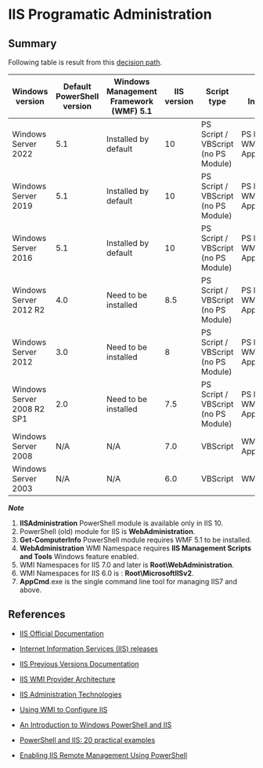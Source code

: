 # IIS Programatic Administration

## Summary

Following table is result from this [decision path](decision-path.png).

| Windows version            | Default PowerShell version | Windows Management Framework (WMF) 5.1 | IIS version | Script type                         | API, Interface             | Remoting                 |
|----------------------------|--------------------|----------------------------------------|-------------|-------------------------------------|----------------------------|--------------------------|
| Windows Server 2022        | 5.1                | Installed by default                   | 10          | PS Script / VBScript (no PS Module) | PS Module, WMI, AppCmd.exe | PS Remoting / WMI Remoting |
| Windows Server 2019        | 5.1                | Installed by default                   | 10          | PS Script / VBScript (no PS Module) | PS Module, WMI, AppCmd.exe | PS Remoting / WMI Remoting |
| Windows Server 2016        | 5.1                | Installed by default                   | 10          | PS Script / VBScript (no PS Module) | PS Module, WMI, AppCmd.exe | PS Remoting / WMI Remoting |
| Windows Server 2012 R2     | 4.0                | Need to be installed                   | 8.5         | PS Script / VBScript (no PS Module) | PS Module, WMI, AppCmd.exe | PS Remoting / WMI Remoting |
| Windows Server 2012        | 3.0                | Need to be installed                   | 8           | PS Script / VBScript (no PS Module) | PS Module, WMI, AppCmd.exe | PS Remoting / WMI Remoting |
| Windows Server 2008 R2 SP1 | 2.0                | Need to be installed                   | 7.5         | PS Script / VBScript (no PS Module) | PS Module, WMI, AppCmd.exe | PS Remoting / WMI Remoting |
| Windows Server 2008        | N/A                | N/A                                    | 7.0         | VBScript                            | WMI, AppCmd.exe            | WMI Remoting             |
| Windows Server 2003        | N/A                | N/A                                    | 6.0         | VBScript                            | WMI                        | WMI Remoting             |

***Note***

1. **IISAdministration** PowerShell module is available only in IIS 10.
2. PowerShell (old) module for IIS is **WebAdministration**.
3. **Get-ComputerInfo** PowerShell module requires WMF 5.1 to be installed.
4. **WebAdministration** WMI Namespace requires **IIS Management Scripts and Tools** Windows feature enabled.
5. WMI Namespaces for IIS 7.0 and later is **Root\WebAdministration**.
6. WMI Namespaces for IIS 6.0 is : **Root\MicrosoftIISv2**.
7. **AppCmd**.exe is the single command line tool for managing IIS7 and above.

## References

* [IIS Official Documentation](https://docs.microsoft.com/en-us/iis/)

* [Internet Information Services (IIS) releases](https://docs.microsoft.com/en-us/lifecycle/products/internet-information-services-iis)

* [IIS Previous Versions Documentation](https://docs.microsoft.com/en-us/previous-versions/iis/)

* [IIS WMI Provider Architecture](https://docs.microsoft.com/en-us/previous-versions/iis/6.0-sdk/ms525673(v=vs.90))

* [IIS Administration Technologies](https://docs.microsoft.com/en-us/previous-versions/iis/6.0-sdk/ms525806(v=vs.90))

* [Using WMI to Configure IIS](https://docs.microsoft.com/en-us/previous-versions/iis/6.0-sdk/ms525309(v=vs.90))

* [An Introduction to Windows PowerShell and IIS](https://docs.microsoft.com/en-us/iis/manage/powershell/an-introduction-to-windows-powershell-and-iis)

* [PowerShell and IIS: 20 practical examples](https://octopus.com/blog/iis-powershell)

* [Enabling IIS Remote Management Using PowerShell](https://mcpmag.com/articles/2014/10/21/enabling-iis-remote-management.aspx)
